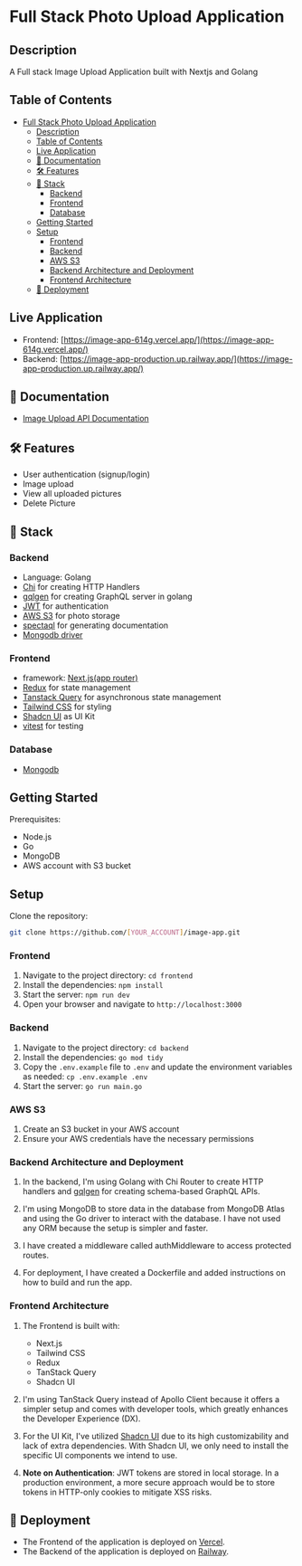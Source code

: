 # Full Stack Photo Upload Application

## Description

A Full stack Image Upload Application built with Nextjs and Golang

## Table of Contents

- [Full Stack Photo Upload Application](#full-stack-photo-upload-application)
  - [Description](#description)
  - [Table of Contents](#table-of-contents)
  - [Live Application](#live-application)
  - [📖 Documentation](#-documentation)
  - [🛠 Features](#-features)
  - [🧱 Stack](#-stack)
    - [Backend](#backend)
    - [Frontend](#frontend)
    - [Database](#database)
  - [Getting Started](#getting-started)
  - [Setup](#setup)
    - [Frontend](#frontend-1)
    - [Backend](#backend-1)
    - [AWS S3](#aws-s3)
    - [Backend Architecture and Deployment](#backend-architecture-and-deployment)
    - [Frontend Architecture](#frontend-architecture)
  - [🚀 Deployment](#-deployment)

## Live Application

- Frontend: [https://image-app-614g.vercel.app/](https://image-app-614g.vercel.app/)
- Backend: [https://image-app-production.up.railway.app/](https://image-app-production.up.railway.app/)

## 📖 Documentation

- [Image Upload API Documentation](https://image-app-production.up.railway.app/documentation/)

## 🛠 Features

- User authentication (signup/login)
- Image upload
- View all uploaded pictures
- Delete Picture

## 🧱 Stack

### Backend

- Language: Golang
- [Chi](https://github.com/go-chi/chi) for creating HTTP Handlers
- [gqlgen](https://github.com/99designs/gqlgen) for creating GraphQL server in golang
- [JWT](https://github.com/golang-jwt/jwt) for authentication
- [AWS S3](https://aws.amazon.com/s3/) for photo storage
- [spectaql](https://github.com/anvilco/spectaql) for generating documentation
- [Mongodb driver](https://github.com/mongodb/mongo-go-driver)

### Frontend

- framework: [Next.js(app router)](https://nextjs.org/docs/app)
- [Redux](https://redux.js.org/) for state management
- [Tanstack Query](https://tanstack.com/) for asynchronous state management
- [Tailwind CSS](https://tailwindcss.com/) for styling
- [Shadcn UI](https://ui.shadcn.com/) as UI Kit
- [vitest](https://vitest.dev/) for testing

### Database

- [Mongodb](https://www.mongodb.com/products/platform/atlas-database)

## Getting Started

Prerequisites:

- Node.js
- Go
- MongoDB
- AWS account with S3 bucket

## Setup

Clone the repository:

```bash
git clone https://github.com/[YOUR_ACCOUNT]/image-app.git
```

### Frontend

1. Navigate to the project directory: `cd frontend`
2. Install the dependencies: `npm install`
3. Start the server: `npm run dev`
4. Open your browser and navigate to `http://localhost:3000`

### Backend

1. Navigate to the project directory: `cd backend`
2. Install the dependencies: `go mod tidy`
3. Copy the `.env.example` file to `.env` and update the environment variables as needed: `cp .env.example .env`
4. Start the server: `go run main.go`

### AWS S3

1. Create an S3 bucket in your AWS account
2. Ensure your AWS credentials have the necessary permissions

### Backend Architecture and Deployment

1. In the backend, I'm using Golang with Chi Router to create HTTP handlers and [gqlgen](https://github.com/99designs/gqlgen) for creating schema-based GraphQL APIs.

2. I'm using MongoDB to store data in the database from MongoDB Atlas and using the Go driver to interact with the database. I have not used any ORM because the setup is simpler and faster.

3. I have created a middleware called authMiddleware to access protected routes.

4. For deployment, I have created a Dockerfile and added instructions on how to build and run the app.

### Frontend Architecture

1. The Frontend is built with:

   - Next.js
   - Tailwind CSS
   - Redux
   - TanStack Query
   - Shadcn UI

2. I'm using TanStack Query instead of Apollo Client because it offers a simpler setup and comes with developer tools, which greatly enhances the Developer Experience (DX).

3. For the UI Kit, I've utilized [Shadcn UI](https://ui.shadcn.com/) due to its high customizability and lack of extra dependencies. With Shadcn UI, we only need to install the specific UI components we intend to use.

4. **Note on Authentication**: JWT tokens are stored in local storage. In a production environment, a more secure approach would be to store tokens in HTTP-only cookies to mitigate XSS risks.

## 🚀 Deployment

- The Frontend of the application is deployed on [Vercel](https://vercel.com/).
- The Backend of the application is deployed on [Railway](https://railway.app/).
